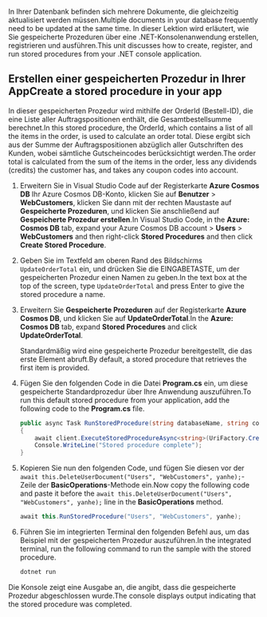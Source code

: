 <span data-ttu-id="a91c5-101">In Ihrer Datenbank befinden sich mehrere Dokumente, die gleichzeitig aktualisiert werden müssen.</span><span class="sxs-lookup"><span data-stu-id="a91c5-101">Multiple documents in your database frequently need to be updated at the same time.</span></span> <span data-ttu-id="a91c5-102">In dieser Lektion wird erläutert, wie Sie gespeicherte Prozeduren über eine .NET-Konsolenanwendung erstellen, registrieren und ausführen.</span><span class="sxs-lookup"><span data-stu-id="a91c5-102">This unit discusses how to create, register, and run stored procedures from your .NET console application.</span></span>

## <a name="create-a-stored-procedure-in-your-app"></a><span data-ttu-id="a91c5-103">Erstellen einer gespeicherten Prozedur in Ihrer App</span><span class="sxs-lookup"><span data-stu-id="a91c5-103">Create a stored procedure in your app</span></span>

<span data-ttu-id="a91c5-104">In dieser gespeicherten Prozedur wird mithilfe der OrderId (Bestell-ID), die eine Liste aller Auftragspositionen enthält, die Gesamtbestellsumme berechnet.</span><span class="sxs-lookup"><span data-stu-id="a91c5-104">In this stored procedure, the OrderId, which contains a list of all the items in the order, is used to calculate an order total.</span></span> <span data-ttu-id="a91c5-105">Diese ergibt sich aus der Summe der Auftragspositionen abzüglich aller Gutschriften des Kunden, wobei sämtliche Gutscheincodes berücksichtigt werden.</span><span class="sxs-lookup"><span data-stu-id="a91c5-105">The order total is calculated from the sum of the items in the order, less any dividends (credits) the customer has, and takes any coupon codes into account.</span></span>

1. <span data-ttu-id="a91c5-106">Erweitern Sie in Visual Studio Code auf der Registerkarte **Azure Cosmos DB** Ihr Azure Cosmos DB-Konto, klicken Sie auf **Benutzer** > **WebCustomers**, klicken Sie dann mit der rechten Maustaste auf **Gespeicherte Prozeduren**, und klicken Sie anschließend auf **Gespeicherte Prozedur erstellen**.</span><span class="sxs-lookup"><span data-stu-id="a91c5-106">In Visual Studio Code, in the **Azure: Cosmos DB** tab, expand your Azure Cosmos DB account > **Users** > **WebCustomers** and then right-click **Stored Procedures** and then click **Create Stored Procedure**.</span></span>

1. <span data-ttu-id="a91c5-107">Geben Sie im Textfeld am oberen Rand des Bildschirms `UpdateOrderTotal` ein, und drücken Sie die EINGABETASTE, um der gespeicherten Prozedur einen Namen zu geben.</span><span class="sxs-lookup"><span data-stu-id="a91c5-107">In the text box at the top of the screen, type `UpdateOrderTotal` and press Enter to give the stored procedure a name.</span></span>

1. <span data-ttu-id="a91c5-108">Erweitern Sie **Gespeicherte Prozeduren** auf der Registerkarte **Azure Cosmos DB**, und klicken Sie auf **UpdateOrderTotal**.</span><span class="sxs-lookup"><span data-stu-id="a91c5-108">In the **Azure: Cosmos DB** tab, expand **Stored Procedures** and click **UpdateOrderTotal**.</span></span>

    <span data-ttu-id="a91c5-109">Standardmäßig wird eine gespeicherte Prozedur bereitgestellt, die das erste Element abruft.</span><span class="sxs-lookup"><span data-stu-id="a91c5-109">By default, a stored procedure that retrieves the first item is provided.</span></span>

1. <span data-ttu-id="a91c5-110">Fügen Sie den folgenden Code in die Datei **Program.cs** ein, um diese gespeicherte Standardprozedur über Ihre Anwendung auszuführen.</span><span class="sxs-lookup"><span data-stu-id="a91c5-110">To run this default stored procedure from your application, add the following code to the **Program.cs** file.</span></span>

    ```csharp
    public async Task RunStoredProcedure(string databaseName, string collectionName, User user)
    {
        await client.ExecuteStoredProcedureAsync<string>(UriFactory.CreateStoredProcedureUri(databaseName, collectionName, "UpdateOrderTotal"), new RequestOptions { PartitionKey = new PartitionKey(user.UserId) });
        Console.WriteLine("Stored procedure complete");
    }
    ```

1. <span data-ttu-id="a91c5-111">Kopieren Sie nun den folgenden Code, und fügen Sie diesen vor der `await this.DeleteUserDocument("Users", "WebCustomers", yanhe);`-Zeile der **BasicOperations**-Methode ein.</span><span class="sxs-lookup"><span data-stu-id="a91c5-111">Now copy the following code and paste it before the `await this.DeleteUserDocument("Users", "WebCustomers", yanhe);` line in the **BasicOperations** method.</span></span>

    ```csharp
    await this.RunStoredProcedure("Users", "WebCustomers", yanhe);
    ```

1. <span data-ttu-id="a91c5-112">Führen Sie im integrierten Terminal den folgenden Befehl aus, um das Beispiel mit der gespeicherten Prozedur auszuführen.</span><span class="sxs-lookup"><span data-stu-id="a91c5-112">In the integrated terminal, run the following command to run the sample with the stored procedure.</span></span>

    ```bash
    dotnet run
    ```

<span data-ttu-id="a91c5-113">Die Konsole zeigt eine Ausgabe an, die angibt, dass die gespeicherte Prozedur abgeschlossen wurde.</span><span class="sxs-lookup"><span data-stu-id="a91c5-113">The console displays output indicating that the stored procedure was completed.</span></span>
